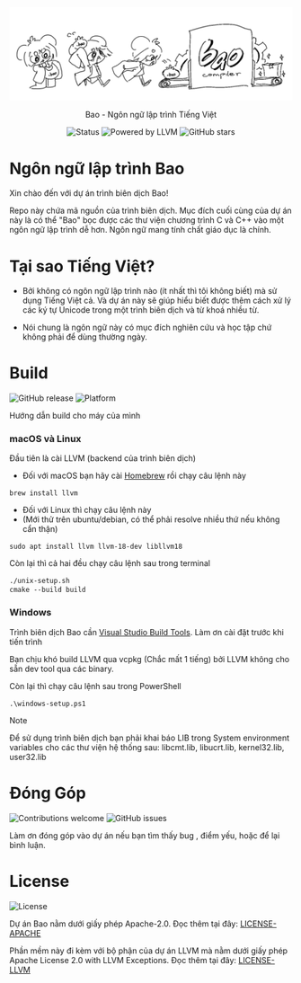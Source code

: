 <div align="center">
  <picture>
    <img src="./static/images/bao_lang.png">
  </picture>

  Bao - Ngôn ngữ lập trình Tiếng Việt

  ![Status](https://img.shields.io/badge/status-WIP-orange) ![Powered by LLVM](https://img.shields.io/badge/powered%20by-LLVM-darkgreen) ![GitHub stars](https://img.shields.io/github/stars/bao-langu/bao?style=social)
</div>

# Ngôn ngữ lập trình Bao
Xin chào đến với dự án trình biên dịch Bao!

Repo này chứa mã nguồn của trình biên dịch. Mục đích cuối cùng của dự án này là có thể "Bao" bọc được các thư viện chương trình C và C++ vào một ngôn ngữ lập trình dễ hơn. Ngôn ngữ mang tính chất giáo dục là chính.

# Tại sao Tiếng Việt?
- Bởi không có ngôn ngữ lập trình nào (ít nhất thì tôi không biết) mà sử dụng Tiếng Việt cả. Và dự án này sẽ giúp hiểu biết được thêm cách xử lý các ký tự Unicode trong một trình biên dịch và từ khoá nhiều từ.

- Nói chung là ngôn ngữ này có mục đích nghiên cứu và học tập chứ không phải để dùng thường ngày.

# Build
![GitHub release](https://img.shields.io/github/v/release/bao-langu/bao) ![Platform](https://img.shields.io/badge/platform-linux%20%7C%20macOS%20%7C%20windows-blue)

Hướng dẫn build cho máy của mình
### macOS và Linux

Đầu tiên là cài LLVM (backend của trình biên dịch)
- Đối với macOS bạn hãy cài [Homebrew](https://brew.sh)
rồi chạy câu lệnh này
```
brew install llvm
```
- Đối với Linux thì chạy câu lệnh này
- (Mới thử trên ubuntu/debian, có thể phải resolve nhiều thứ nếu không cẩn thận)
```
sudo apt install llvm llvm-18-dev libllvm18
```
Còn lại thì cả hai đều chạy câu lệnh sau trong terminal
```
./unix-setup.sh
cmake --build build
```
### Windows
Trình biên dịch Bao cần [Visual Studio Build Tools](https://visualstudio.microsoft.com/visual-cpp-build-tools/). Làm ơn cài đặt trước khi tiến trình

Bạn chịu khó build LLVM qua vcpkg (Chắc mất 1 tiếng) bởi LLVM không cho sẵn dev tool qua các binary.

Còn lại thì chạy câu lệnh sau trong PowerShell
```
.\windows-setup.ps1
```

> [!NOTE]
> Để sử dụng trình biên dịch bạn phải khai báo LIB trong System environment variables cho các thư viện hệ thống sau: libcmt.lib, libucrt.lib, kernel32.lib, user32.lib

# Đóng Góp
![Contributions welcome](https://img.shields.io/badge/contributions-welcome-brightgreen) ![GitHub issues](https://img.shields.io/github/issues/bao-langu/bao)

Làm ơn đóng góp vào dự án nếu bạn tìm thấy bug , điểm yếu, hoặc để lại bình luận.

# License
![License](https://img.shields.io/github/license/bao-langu/bao)

Dự án Bao nằm dưới giấy phép Apache-2.0. Đọc thêm tại đây: [LICENSE-APACHE](LICENSE)

Phần mềm này đi kèm với bộ phận của dự án LLVM mà nằm dưới giấy phép Apache License 2.0 with LLVM Exceptions. Đọc thêm tại đây: [LICENSE-LLVM](LICENSE-LLVM.txt)